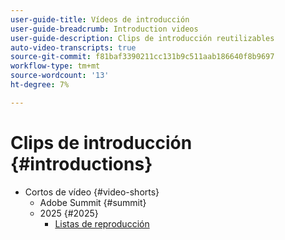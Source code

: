 ```yaml
---
user-guide-title: Vídeos de introducción
user-guide-breadcrumb: Introduction videos
user-guide-description: Clips de introducción reutilizables
auto-video-transcripts: true
source-git-commit: f81baf3390211cc131b9c511aab186640f8b9697
workflow-type: tm+mt
source-wordcount: '13'
ht-degree: 7%

---
```



# Clips de introducción {#introductions}

+ Cortos de vídeo {#video-shorts}
   + Adobe Summit {#summit}
   + 2025 {#2025}
      + [Listas de reproducción](video-shorts/summit/2025/playlists.md)
